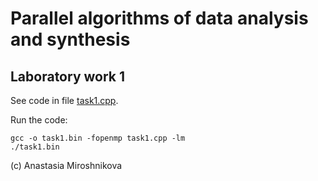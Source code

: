 # Parallel algorithms of data analysis and synthesis
## Laboratory work 1

See code in file [task1.cpp](task1.cpp).

Run the code:
```
gcc -o task1.bin -fopenmp task1.cpp -lm
./task1.bin
```

(c) Anastasia Miroshnikova
